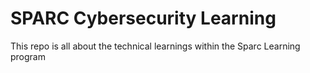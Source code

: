 # SPARC Cybersecurity Learning

This repo is all about the technical learnings within the Sparc Learning program

